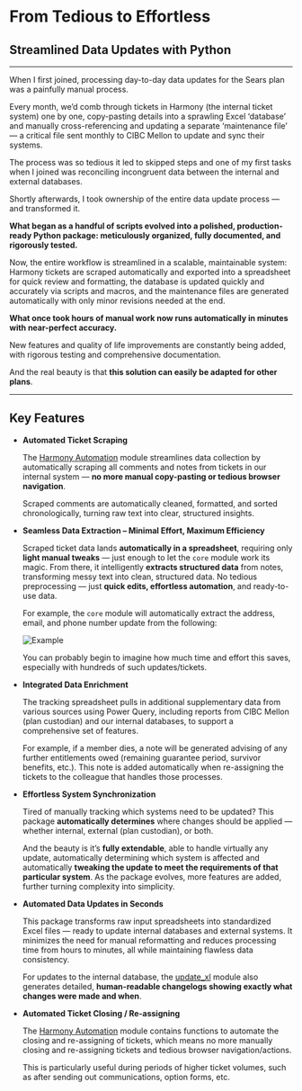 # From Tedious to Effortless


<!-- ... -->

## Streamlined Data Updates with Python

------------------------------------------------------------------------

When I first joined, processing day-to-day data updates for the Sears
plan was a painfully manual process.

Every month, we’d comb through tickets in Harmony (the internal ticket
system) one by one, copy-pasting details into a sprawling Excel
‘database’ and manually cross-referencing and updating a separate
‘maintenance file’ — a critical file sent monthly to CIBC Mellon to
update and sync their systems.

The process was so tedious it led to skipped steps and one of my first
tasks when I joined was reconciling incongruent data between the
internal and external databases.

Shortly afterwards, I took ownership of the entire data update process —
and transformed it.

**What began as a handful of scripts evolved into a polished,
production-ready Python package: meticulously organized, fully
documented, and rigorously tested.**

Now, the entire workflow is streamlined in a scalable, maintainable
system: Harmony tickets are scraped automatically and exported into a
spreadsheet for quick review and formatting, the database is updated
quickly and accurately via scripts and macros, and the maintenance files
are generated automatically with only minor revisions needed at the end.

**What once took hours of manual work now runs automatically in minutes
with near-perfect accuracy.**

New features and quality of life improvements are constantly being
added, with rigorous testing and comprehensive documentation.

And the real beauty is that **this solution can easily be adapted for
other plans**.

------------------------------------------------------------------------

## Key Features

- **Automated Ticket Scraping**

  The [Harmony Automation](./11_harmony_automation.ipynb) module
  streamlines data collection by automatically scraping all comments and
  notes from tickets in our internal system — **no more manual
  copy-pasting or tedious browser navigation**.

  Scraped comments are automatically cleaned, formatted, and sorted
  chronologically, turning raw text into clear, structured insights.

- **Seamless Data Extraction – Minimal Effort, Maximum Efficiency**

  Scraped ticket data lands **automatically in a spreadsheet**,
  requiring only **light manual tweaks** — just enough to let the `core`
  module work its magic. From there, it intelligently **extracts
  structured data** from notes, transforming messy text into clean,
  structured data. No tedious preprocessing — just **quick edits,
  effortless automation**, and ready-to-use data.

  For example, the `core` module will automatically extract the address,
  email, and phone number update from the following:

  ![Example](./images/example_ticket_note.png)

  You can probably begin to imagine how much time and effort this saves,
  especially with hundreds of such updates/tickets.

- **Integrated Data Enrichment**

  The tracking spreadsheet pulls in additional supplementary data from
  various sources using Power Query, including reports from CIBC Mellon
  (plan custodian) and our internal databases, to support a
  comprehensive set of features.

  For example, if a member dies, a note will be generated advising of
  any further entitlements owed (remaining guarantee period, survivor
  benefits, etc.). This note is added automatically when re-assigning
  the tickets to the colleague that handles those processes.

- **Effortless System Synchronization**

  Tired of manually tracking which systems need to be updated? This
  package **automatically determines** where changes should be applied —
  whether internal, external (plan custodian), or both.

  And the beauty is it’s **fully extendable**, able to handle virtually
  any update, automatically determining which system is affected and
  automatically **tweaking the update to meet the requirements of that
  particular system**. As the package evolves, more features are added,
  further turning complexity into simplicity.

- **Automated Data Updates in Seconds**

  This package transforms raw input spreadsheets into standardized Excel
  files — ready to update internal databases and external systems. It
  minimizes the need for manual reformatting and reduces processing time
  from hours to minutes, all while maintaining flawless data
  consistency.

  For updates to the internal database, the
  [update_xl](./08_update_xl.ipynb) module also generates detailed,
  **human-readable changelogs showing exactly what changes were made and
  when**.

- **Automated Ticket Closing / Re-assigning**

  The [Harmony Automation](./11_harmony_automation.ipynb) module
  contains functions to automate the closing and re-assigning of
  tickets, which means no more manually closing and re-assigning tickets
  and tedious browser navigation/actions.

  This is particularly useful during periods of higher ticket volumes,
  such as after sending out communications, option forms, etc.
